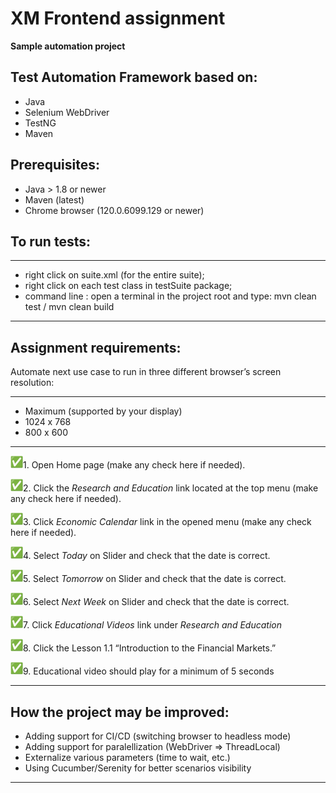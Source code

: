 # XM Frontend assignment
**Sample automation project**

 ## Test Automation Framework based on:

  - Java
  - Selenium WebDriver
  - TestNG
  - Maven

  ## Prerequisites:

  - Java > 1.8 or newer
  - Maven (latest)
  - Chrome browser (120.0.6099.129 or newer)

  ## To run tests:
  ______
  - right click on suite.xml (for the entire suite);
  - right click on each test class in testSuite package;
  - command line : open a terminal in the project root and type:  mvn clean test / mvn clean build
  ______

 ## Assignment requirements:
Automate next use case to run in three different browser’s screen resolution:
  ______
 -  Maximum (supported by your display)
 -  1024 x 768
 -  800 x 600
  ______

![img.png](img.png)1. Open Home page (make any check here if needed).

![img.png](img.png)2. Click the *Research and Education* link located at the top menu (make any check here if needed).

![img.png](img.png)3. Click *Economic Calendar* link in the opened menu (make any check here if needed).

![img.png](img.png)4. Select *Today* on Slider and check that the date is correct.

![img.png](img.png)5. Select *Tomorrow* on Slider and check that the date is correct.

![img.png](img.png)6. Select *Next Week* on Slider and check that the date is correct.

![img.png](img.png)7. Click *Educational Videos* link under *Research and Education*

![img.png](img.png)8. Click the Lesson 1.1 “Introduction to the Financial Markets.”

![img.png](img.png)9. Educational video should play for a minimum of 5 seconds


  ______
 ## How the project may be improved:
 - Adding support for CI/CD (switching browser to headless mode)
 - Adding support for paralellization (WebDriver => ThreadLocal)
 - Externalize various parameters (time to wait, etc.)
 - Using Cucumber/Serenity for better scenarios visibility
  ______